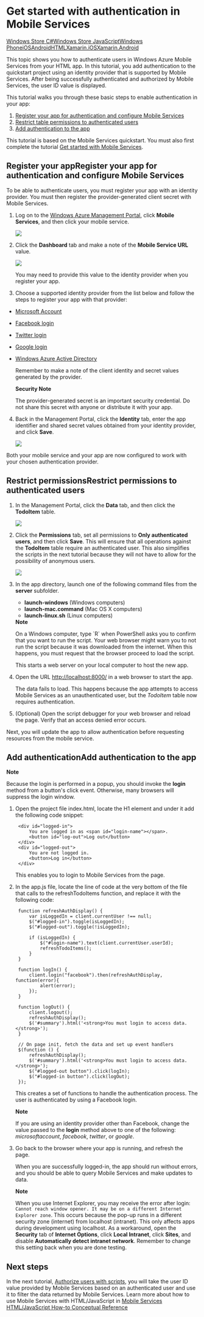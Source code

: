 <properties linkid="develop-mobile-tutorials-get-started-with-users-html" urlDisplayName="Get Started with Authentication (HTML5)" pageTitle="Get started with authentication (HTML 5) | Mobile Dev Center" metaKeywords="" description="Learn how to use Mobile Services to authenticate users of your HTML app through a variety of identity providers, including Google, Facebook, Twitter, and Microsoft." metaCanonical="" services="" documentationCenter="Mobile" title="Get started with authentication in Mobile Services" authors=""  solutions="" writer="glenga" manager="" editor=""  />




# Get started with authentication in Mobile Services
<div class="dev-center-tutorial-selector sublanding"> 
	<a href="/en-us/develop/mobile/tutorials/get-started-with-users-dotnet" title="Windows Store C#">Windows Store C#</a><a href="/en-us/develop/mobile/tutorials/get-started-with-users-js" title="Windows Store JavaScript">Windows Store JavaScript</a><a href="/en-us/develop/mobile/tutorials/get-started-with-users-wp8" title="Windows Phone">Windows Phone</a><a href="/en-us/develop/mobile/tutorials/get-started-with-users-ios" title="iOS">iOS</a><a href="/en-us/develop/mobile/tutorials/get-started-with-users-android" title="Android">Android</a><a href="/en-us/develop/mobile/tutorials/get-started-with-users-html" title="HTML" class="current">HTML</a><a href="/en-us/develop/mobile/tutorials/get-started-with-users-xamarin-ios" title="Xamarin.iOS">Xamarin.iOS</a><a href="/en-us/develop/mobile/tutorials/get-started-with-users-xamarin-android" title="Xamarin.Android">Xamarin.Android</a>
</div>


This topic shows you how to authenticate users in Windows Azure Mobile Services from your HTML app.  In this tutorial, you add authentication to the quickstart project using an identity provider that is supported by Mobile Services. After being successfully authenticated and authorized by Mobile Services, the user ID value is displayed.  

This tutorial walks you through these basic steps to enable authentication in your app:

1. [Register your app for authentication and configure Mobile Services]
2. [Restrict table permissions to authenticated users]
3. [Add authentication to the app]

This tutorial is based on the Mobile Services quickstart. You must also first complete the tutorial [Get started with Mobile Services]. 

<h2><a name="register"></a><span class="short-header">Register your app</span>Register your app for authentication and configure Mobile Services</h2>

To be able to authenticate users, you must register your app with an identity provider. You must then register the provider-generated client secret with Mobile Services.

1. Log on to the [Windows Azure Management Portal], click **Mobile Services**, and then click your mobile service.

   	![][4]

2. Click the **Dashboard** tab and make a note of the **Mobile Service URL** value.

   	![][5]

    You may need to provide this value to the identity provider when you register your app.

3. Choose a supported identity provider from the list below and follow the steps to register your app with that provider:

 - <a href="/en-us/develop/mobile/how-to-guides/register-for-microsoft-authentication/" target="_blank">Microsoft Account</a>
 - <a href="/en-us/develop/mobile/how-to-guides/register-for-facebook-authentication/" target="_blank">Facebook login</a>
 - <a href="/en-us/develop/mobile/how-to-guides/register-for-twitter-authentication/" target="_blank">Twitter login</a>
 - <a href="/en-us/develop/mobile/how-to-guides/register-for-google-authentication/" target="_blank">Google login</a>
 - <a href="/en-us/documentation/articles/mobile-services-how-to-register-active-directory-authentication/" target="_blank">Windows Azure Active Directory</a>


    Remember to make a note of the client identity and secret values generated by the provider.

    <div class="dev-callout"><b>Security Note</b>
	<p>The provider-generated secret is an important security credential. Do not share this secret with anyone or distribute it with your app.</p>
    </div>

4. Back in the Management Portal, click the **Identity** tab, enter the app identifier and shared secret values obtained from your identity provider, and click **Save**.

   	![][13]

Both your mobile service and your app are now configured to work with your chosen authentication provider.

<h2><a name="permissions"></a><span class="short-header">Restrict permissions</span>Restrict permissions to authenticated users</h2>

1. In the Management Portal, click the **Data** tab, and then click the **TodoItem** table. 

   	![][14]

2. Click the **Permissions** tab, set all permissions to **Only authenticated users**, and then click **Save**. This will ensure that all operations against the **TodoItem** table require an authenticated user. This also simplifies the scripts in the next tutorial because they will not have to allow for the possibility of anonymous users.

   	![][15]

3. In the app directory, launch one of the following command files from the **server** subfolder.

	+ **launch-windows** (Windows computers) 
	+ **launch-mac.command** (Mac OS X computers)
	+ **launch-linux.sh** (Linux computers)

	<div class="dev-callout"><b>Note</b>
		<p>On a Windows computer, type `R` when PowerShell asks you to confirm that you want to run the script. Your web browser might warn you to not run the script because it was downloaded from the internet. When this happens, you must request that the browser proceed to load the script.</p>
	</div>

	This starts a web server on your local computer to host the new app.

2. Open the URL <a href="http://localhost:8000/" target="_blank">http://localhost:8000/</a> in a web browser to start the app. 

	The data fails to load. This happens because the app attempts to access Mobile Services as an unauthenticated user, but the _TodoItem_ table now requires authentication.

3. (Optional) Open the script debugger for your web browser and reload the page. Verify that an access denied error occurs. 

Next, you will update the app to allow authentication before requesting resources from the mobile service.

<h2><a name="add-authentication"></a><span class="short-header">Add authentication</span>Add authentication to the app</h2>

<div class="dev-callout"><b>Note</b>
		<p>Because the login is performed in a popup, you should invoke the <strong>login</strong> method from a button's click event. Otherwise, many browsers will suppress the login window.</p>
</div>

1. Open the project file index.html, locate the H1 element and under it add the following code snippet:

	    <div id="logged-in">
            You are logged in as <span id="login-name"></span>.
            <button id="log-out">Log out</button>
        </div>
        <div id="logged-out">
            You are not logged in.
            <button>Log in</button>
        </div>

	This enables you to login to Mobile Services from the page.

2. In the app.js file, locate the line of code at the very bottom of the file that calls to the refreshTodoItems function, and replace it with the following code: 
	
		function refreshAuthDisplay() {
			var isLoggedIn = client.currentUser !== null;
			$("#logged-in").toggle(isLoggedIn);
			$("#logged-out").toggle(!isLoggedIn);

			if (isLoggedIn) {
				$("#login-name").text(client.currentUser.userId);
				refreshTodoItems();
			}
		}

		function logIn() {
			client.login("facebook").then(refreshAuthDisplay, function(error){
				alert(error);
			});
		}

		function logOut() {
			client.logout();
			refreshAuthDisplay();
			$('#summary').html('<strong>You must login to access data.</strong>');
		}

		// On page init, fetch the data and set up event handlers
		$(function () {
			refreshAuthDisplay();
			$('#summary').html('<strong>You must login to access data.</strong>');		    
			$("#logged-out button").click(logIn);
			$("#logged-in button").click(logOut);
		});

    This creates a set of functions to handle the authentication process. The user is authenticated by using a Facebook login.

    <div class="dev-callout"><b>Note</b>
	<p>If you are using an identity provider other than Facebook, change the value passed to the <strong>login</strong> method above to one of the following: <em>microsoftaccount</em>, <em>facebook</em>, <em>twitter</em>, or <em>google</em>.</p>
    </div>

9. Go back to the browser where your app is running, and refresh the page. 

   When you are successfully logged-in, the app should run without errors, and you should be able to query Mobile Services and make updates to data.

	<div class="dev-callout"><b>Note</b>
		<p>When you use Internet Explorer, you may receive the error after login: <code>Cannot reach window opener. It may be on a different Internet Explorer zone</code>. This occurs because the pop-up runs in a different security zone (internet) from localhost (intranet). This only affects apps during development using localhost. As a workaround, open the <strong>Security</strong> tab of <strong>Internet Options</strong>, click <strong>Local Intranet</strong>, click <strong>Sites</strong>, and disable <strong>Automatically detect intranet network</strong>. Remember to change this setting back when you are done testing.</p>
	</div>

## <a name="next-steps"> </a>Next steps

In the next tutorial, [Authorize users with scripts], you will take the user ID value provided by Mobile Services based on an authenticated user and use it to filter the data returned by Mobile Services. Learn more about how to use Mobile Services with HTML/JavaScript in [Mobile Services HTML/JavaScript How-to Conceptual Reference]

<!-- Anchors. -->
[Register your app for authentication and configure Mobile Services]: #register
[Restrict table permissions to authenticated users]: #permissions
[Add authentication to the app]: #add-authentication
[Next Steps]:#next-steps

<!-- Images. -->

[4]: ./media/mobile-services-html-get-started-users/mobile-services-selection.png
[5]: ./media/mobile-services-html-get-started-users/mobile-service-uri.png
[13]: ./media/mobile-services-html-get-started-users/mobile-identity-tab.png
[14]: ./media/mobile-services-html-get-started-users/mobile-portal-data-tables.png
[15]: ./media/mobile-services-html-get-started-users/mobile-portal-change-table-perms.png

<!-- URLs. -->
[Microsoft Account login]: /en-us/develop/mobile/how-to-guides/register-for-microsoft-authentication
[Facebook login]: /en-us/develop/mobile/how-to-guides/register-for-facebook-authentication
[Twitter login]: /en-us/develop/mobile/how-to-guides/register-for-twitter-authentication
[Google login]: /en-us/develop/mobile/how-to-guides/register-for-google-authentication
[Get started with Mobile Services]: /en-us/develop/mobile/tutorials/get-started-html
[Get started with data]: /en-us/develop/mobile/tutorials/get-started-with-data-html
[Authorize users with scripts]: /en-us/develop/mobile/tutorials/authorize-users-in-scripts-html

[Windows Azure Management Portal]: https://manage.windowsazure.com/
[Mobile Services HTML/JavaScript How-to Conceptual Reference]: /en-us/develop/mobile/how-to-guides/work-with-html-js-client
